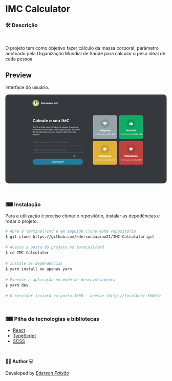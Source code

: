 <p align="center">
<h1>
 IMC Calculator
</h1>
</p>

### 🛠  Descrição
 
</br>

O projeto tem como objetivo fazer cálculo da massa corporal, parâmetro adotoado pela Organização Mundial de Saúde para calcular o peso ideal de cada pessoa.


## Preview
Interface do usuário.
</br>

<p align="center">
  <kbd>
 <img width="auto" style="border-radius: 10px" height="auto" 
 src="https://github.com/edersonpaixao21/IMC-Calculator/blob/master/src/assets/GifPreview.gif" alt="Intro">
  </kbd>
  </br>
</p>

</br>

### ⌨ Instalação
Para a utilização é preciso clonar o repositório, instalar as depedências e rodar o projeto.

```bash
# Abra o terminal/cmd e em seguida Clone este repositório
$ git clone https://github.com/edersonpaixao21/IMC-Calculator.git

# Acesse a pasta do projeto no terminal/cmd
$ cd IMC-Calculator

# Instale as dependências
$ yarn install ou apenas yarn

# Execute a aplicação em modo de desenvolvimento
$ yarn dev

# O servidor inciará na porta:3000 - acesse <http://localhost:3000/>

```

</br>

### ⌨ Pilha de tecnologias e bibliotecas

-   [React](https://github.com/facebook/react)
-   [TypeScript](https://www.typescriptlang.org/)
-   [SCSS](https://sass-lang.com/)

</br>

👨‍💻 **Author** 💻

Developed by [_Ederson Paixão_](https://www.linkedin.com/in/ederson-paix%C3%A3o-a14051242/)

